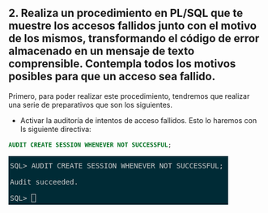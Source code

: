 ## 2. Realiza un procedimiento en PL/SQL que te muestre los accesos fallidos junto con el motivo de los mismos, transformando el código de error almacenado en un mensaje de texto comprensible. Contempla todos los motivos posibles para que un acceso sea fallido.

Primero, para poder realizar este procedimiento, tendremos que realizar una serie de preparativos que son los siguientes.

- Activar la auditoría de intentos de acceso fallidos. Esto lo haremos con ls siguiente directiva:

```sql
AUDIT CREATE SESSION WHENEVER NOT SUCCESSFUL;
```

![FOTOS](img/7.png)

